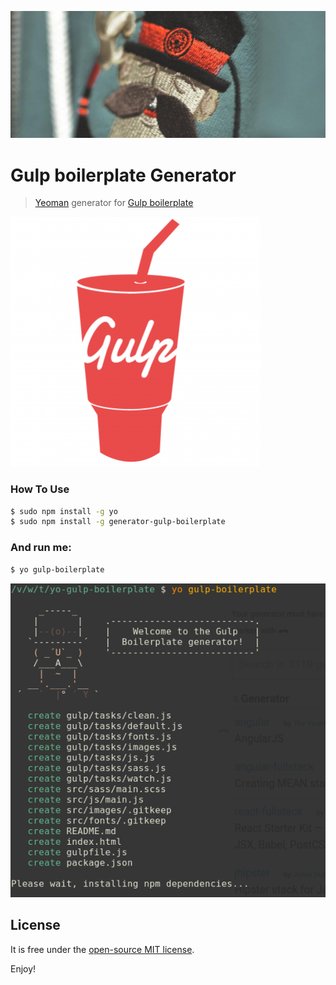 ![](/yo.png)

# Gulp boilerplate Generator

> [Yeoman](http://yeoman.io/generators/) generator for [Gulp boilerplate](https://github.com/nandomoreirame/gulp-boilerplate)

![](/gulp.png)

### How To Use

```bash
$ sudo npm install -g yo
$ sudo npm install -g generator-gulp-boilerplate
```

### And run me:

```bash
$ yo gulp-boilerplate
```

![](/welcome.png)

## License

It is free under the [open-source MIT license](/LICENSE).

Enjoy!
